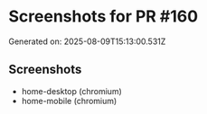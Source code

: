 # Screenshots for PR #160

Generated on: 2025-08-09T15:13:00.531Z

## Screenshots
- home-desktop (chromium)
- home-mobile (chromium)
